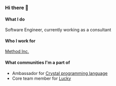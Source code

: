 ### Hi there 👋

#### What I do
Software Engineer, currently working as a consultant

#### Who I work for
[Method Inc.](https://www.method.com/)

#### What communities I'm a part of
- Ambassador for [Crystal programming language](https://crystal-lang.org/)
- Core team member for [Lucky](https://luckyframework.org/)

<!--
**mdwagner/mdwagner** is a ✨ _special_ ✨ repository because its `README.md` (this file) appears on your GitHub profile.

Here are some ideas to get you started:

- 🔭 I’m currently working on ...
- 🌱 I’m currently learning ...
- 👯 I’m looking to collaborate on ...
- 🤔 I’m looking for help with ...
- 💬 Ask me about ...
- 📫 How to reach me: ...
- 😄 Pronouns: ...
- ⚡ Fun fact: ...
-->
